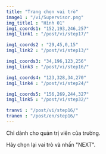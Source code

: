 ```yaml
---
title: "Trang chọn vai trò"
image1 : "/vi/Supervisor.png"
img_title1 : "Hình 01"
img1_coords1: "152,193,246,257"
img1_link1 : "/post/vi/step17/"

img1_coords2 : "29,45,0,15"
img1_link2 : "/post/vi/step13/"

img1_coords3: "34,196,123,256"
img1_link3 : "/post/vi/step16/"

img1_coords4: "123,328,34,270"
img1_link4 : "/post/vi/step24/"

img1_coords5: "156,269,244,327"
img1_link5 : "/post/vi/step32/"

tranvi : "/post/vi/step16/"
tranen : "/post/en/step16/"
---
```

Chỉ dành cho quản trị viên của trường.

Hãy chọn lại vai trò và nhấn "NEXT".